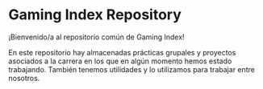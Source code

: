 # Gaming Index Repository

¡Bienvenido/a al repositorio común de Gaming Index!

En este repositorio hay almacenadas prácticas grupales y proyectos asociados a la carrera en los que en algún momento hemos estado trabajando. También tenemos utilidades y lo utilizamos para trabajar entre nosotros.
